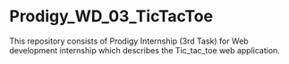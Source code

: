 # Prodigy_WD_03_TicTacToe
This repository consists of Prodigy Internship (3rd Task) for Web development internship which describes the Tic_tac_toe web application.
